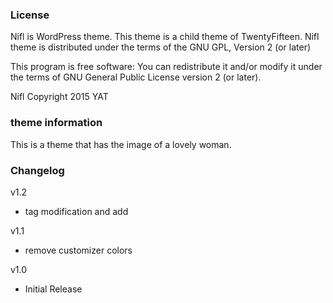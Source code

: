 ### License

Nifl is WordPress theme.
This theme is a child theme of TwentyFifteen.
Nifl theme is distributed under the terms of the GNU GPL, Version 2 (or later)

This program is free software:
You can redistribute it and/or modify it under the terms of GNU General Public License version 2 (or later).

Nifl Copyright 2015 YAT

### theme information
This is a theme that has the image of a lovely woman.

### Changelog

v1.2
* tag modification and add

v1.1
* remove customizer colors

v1.0
* Initial Release

